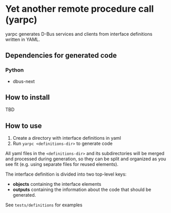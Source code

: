 # Yet another remote procedure call (yarpc)

yarpc generates D-Bus services and clients from interface definitions written in YAML.

## Dependencies for generated code

### Python
- dbus-next

## How to install

TBD

## How to use

1. Create a directory with interface definitions in yaml
2. Run `yarpc <definitions-dir>` to generate code

All yaml files in the `<definitions-dir>` and its subdirectories
will be merged and processed during generation,
so they can be split and organized as you see fit
(e.g. using separate files for reused elements).

The interface definition is divided into two top-level keys:
- **objects** containing the interface elements
- **outputs** containing the information about the code that should be generated.

See `tests/definitions` for examples

